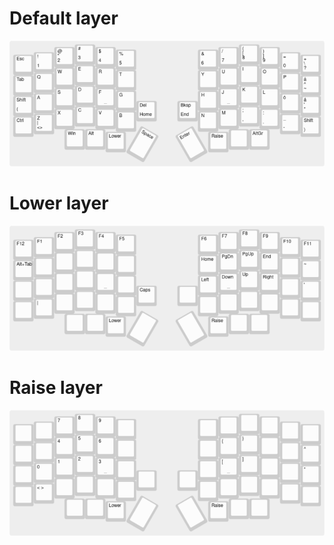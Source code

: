 # Default layer
![](lily58,-default-layer.png)


# Lower layer
![](lily58,-lower.png)


# Raise layer
![](lily58,-raise.png)

